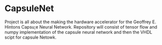 # CapsuleNet

Project is all about the making the hardware accelerator for  the Geoffrey E. Hintons Capsu;e Neural Network. Repository will consist of tensor flow  and numpy implementation of the capsule neural network and then the VHDL scipt for capsule Netowk.